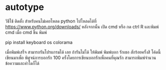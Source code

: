 # autotype
วิธีใช้ ติดตั้ง สำหรับคนไม่เคยโหลด python ไปโหลดได้ที่ https://www.python.org/downloads/
หลังจากนั้น เปิด cmd หรือ กด ctrl R และพิมพ์ cmd
เมื่อ cmd ขึ้น พิมพ์

pip install keyboard os colorama

เมื่อพิมพ์เสร็จ สามารถรันโปรแกรมได้ เลย ถ้ารันไม่ได้ ให้พิมพ์
พิมพ์บอก รักเธอ สักร้อยครั้งสิ
โค้ดนี้เขียนมาเพื่อ พิศูจน์การบอกรัก 100 ครั้งโดยการเขียนบอกรักเพื่อคนที่คุณรัก
สามารถพิมพ์จำนวนข้อความและคำใดก็ได้
